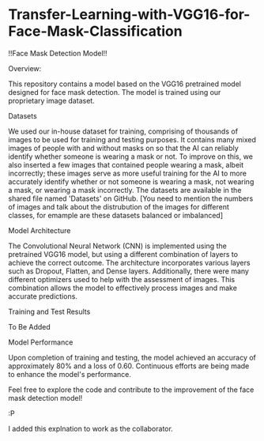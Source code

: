 # Transfer-Learning-with-VGG16-for-Face-Mask-Classification

!!Face Mask Detection Model!!

Overview:

This repository contains a model based on the VGG16 pretrained model designed for face mask detection. The model is trained using our proprietary image dataset.

Datasets

We used our in-house dataset for training, comprising of thousands of images to be used for training and testing purposes. It contains many mixed images of people with and without masks on so that the AI can reliably identify whether someone is wearing a mask or not. To improve on this, we also inserted a few images that contained people wearing a mask, albeit incorrectly; these images serve as more useful training for the AI to more accurately identify whether or not someone is wearing a mask, not wearing a mask, or wearing a mask incorrectly. The datasets are available in the shared file named 'Datasets' on GitHub.
[You need to mention the numbers of images and talk about the distrubution of the images for different classes, for emample are these datasets balanced or imbalanced]

Model Architecture

The Convolutional Neural Network (CNN) is implemented using the pretrained VGG16 model, but using a different combination of layers to achieve the correct outcome. The architecture incorporates various layers such as Dropout, Flatten, and Dense layers. Additionally, there were many different optimizers used to help with the assessment of images. This combination allows the model to effectively process images and make accurate predictions.

Training and Test Results
 
To Be Added

Model Performance

Upon completion of training and testing, the model achieved an accuracy of approximately 80% and a loss of 0.60. Continuous efforts are being made to enhance the model's performance.

Feel free to explore the code and contribute to the improvement of the face mask detection model!

:P

I added this explnation to work as the collaborator.

